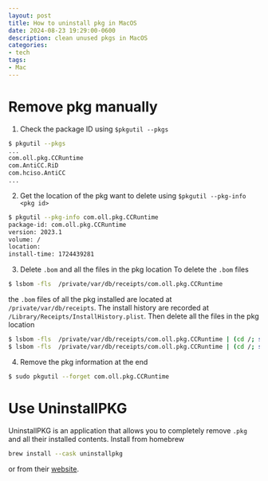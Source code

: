 ```yaml
---
layout: post
title: How to uninstall pkg in MacOS
date: 2024-08-23 19:29:00-0600
description: clean unused pkgs in MacOS
categories:
- tech
tags:
- Mac
---
```

# Remove pkg manually
1. Check the package ID using `$pkgutil --pkgs`
```bash
$ pkgutil --pkgs
...
com.oll.pkg.CCRuntime
com.AntiCC.RiD
com.hciso.AntiCC
...
```

2. Get the location of the pkg want to delete using `$pkgutil --pkg-info <pkg id>`
```bash
$ pkgutil --pkg-info com.oll.pkg.CCRuntime
package-id: com.oll.pkg.CCRuntime
version: 2023.1
volume: /
location: 
install-time: 1724439281
```
3. Delete `.bom` and all the files in the pkg location
To delete the `.bom` files
```bash
$ lsbom -fls  /private/var/db/receipts/com.oll.pkg.CCRuntime 
```
the `.bom` files of all the pkg installed are located at `/private/var/db/receipts`. The install history are recorded at `/Library/Receipts/InstallHistory.plist`.
Then delete all the files in the pkg location
```bash
$ lsbom -fls  /private/var/db/receipts/com.oll.pkg.CCRuntime | (cd /; sudo xargs rm)
$ lsbom -fls  /private/var/db/receipts/com.oll.pkg.CCRuntime | (cd /; sudo xargs rm -r)
```
4. Remove the pkg information at the end
```bash
$ sudo pkgutil --forget com.oll.pkg.CCRuntime
```
# Use UninstallPKG
UninstallPKG is an application that allows you to completely remove `.pkg` and all their installed contents.
Install from homebrew
```bash
brew install --cask uninstallpkg
```
or from their [website](https://www.corecode.io/uninstallpkg/). 

[1]: https://kyle.ai/blog/6175.html